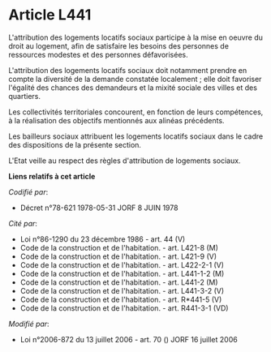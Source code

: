 # Article L441

L'attribution des logements locatifs sociaux participe à la mise en oeuvre du droit au logement, afin de satisfaire les
besoins des personnes de ressources modestes et des personnes défavorisées.

L'attribution des logements locatifs sociaux doit notamment prendre en compte la diversité de la demande constatée
localement ; elle doit favoriser l'égalité des chances des demandeurs et la mixité sociale des villes et des quartiers.

Les collectivités territoriales concourent, en fonction de leurs compétences, à la réalisation des objectifs mentionnés aux
alinéas précédents.

Les bailleurs sociaux attribuent les logements locatifs sociaux dans le cadre des dispositions de la présente section.

L'Etat veille au respect des règles d'attribution de logements sociaux.

**Liens relatifs à cet article**

_Codifié par_:

  - Décret n°78-621 1978-05-31 JORF 8 JUIN 1978

_Cité par_:

  - Loi n°86-1290 du 23 décembre 1986 - art. 44 (V)
  - Code de la construction et de l'habitation. - art. L421-8 (M)
  - Code de la construction et de l'habitation. - art. L421-9 (V)
  - Code de la construction et de l'habitation. - art. L422-2-1 (V)
  - Code de la construction et de l'habitation. - art. L441-1-2 (M)
  - Code de la construction et de l'habitation. - art. L441-2 (M)
  - Code de la construction et de l'habitation. - art. L441-3-2 (V)
  - Code de la construction et de l'habitation. - art. R*441-5 (V)
  - Code de la construction et de l'habitation. - art. R441-3-1 (VD)

_Modifié par_:

  - Loi n°2006-872 du 13 juillet 2006 - art. 70 () JORF 16 juillet 2006
